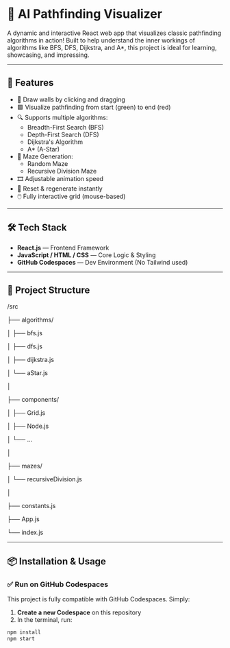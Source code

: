 # 🧠 AI Pathfinding Visualizer

A dynamic and interactive React web app that visualizes classic pathfinding algorithms in action! Built to help understand the inner workings of algorithms like BFS, DFS, Dijkstra, and A*, this project is ideal for learning, showcasing, and impressing.

---

## 🚀 Features

- 🧱 Draw walls by clicking and dragging
- 🟩 Visualize pathfinding from start (green) to end (red)
- 🔍 Supports multiple algorithms:
  - Breadth-First Search (BFS)
  - Depth-First Search (DFS)
  - Dijkstra's Algorithm
  - A* (A-Star)
- 🧩 Maze Generation:
  - Random Maze
  - Recursive Division Maze
- 🎞️ Adjustable animation speed
- 🔁 Reset & regenerate instantly
- 🖱️ Fully interactive grid (mouse-based)

---

## 🛠️ Tech Stack

- **React.js** — Frontend Framework
- **JavaScript / HTML / CSS** — Core Logic & Styling
- **GitHub Codespaces** — Dev Environment (No Tailwind used)

---

## 📂 Project Structure

/src

├── algorithms/

│ ├── bfs.js

│ ├── dfs.js

│ ├── dijkstra.js

│ └── aStar.js

│

├── components/

│ ├── Grid.js

│ ├── Node.js

│ └── ...

│

├── mazes/

│ └── recursiveDivision.js

│

├── constants.js

├── App.js

└── index.js


---

## 📦 Installation & Usage

### ✅ Run on GitHub Codespaces
This project is fully compatible with GitHub Codespaces. Simply:

1. **Create a new Codespace** on this repository
2. In the terminal, run:

```bash
npm install
npm start


